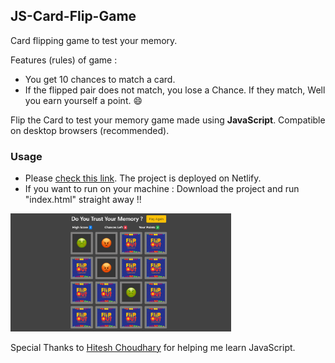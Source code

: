 ## JS-Card-Flip-Game
Card flipping game to test your memory.

Features (rules) of game :
* You get 10 chances to match a card.
* If the flipped pair does not match, you lose a Chance. If they match, Well you earn yourself a point. :smile:

Flip the Card to test your memory game made using **JavaScript**. Compatible on desktop browsers (recommended).

### Usage
* Please [check this link](https://card-flip-game-by-vishal.netlify.app/). The project is deployed on Netlify.
* If you want to run on your machine : Download the project and run "index.html" straight away !!

<img src="./readme_assets/screenshot.png" width="70%" style="align: center;">

Special Thanks to [Hitesh Choudhary](https://github.com/hiteshchoudhary) for helping me learn JavaScript.
